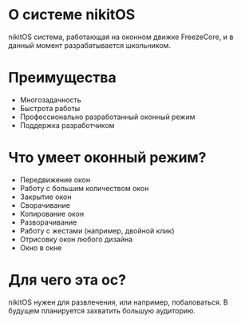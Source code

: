 # О системе nikitOS
nikitOS система, работающая на оконном движке FreezeCore, и в данный момент разрабатывается школьником.
# Преимущества
- Многозадачность
- Быстрота работы
- Профессионально разработанный оконный режим
- Поддержка разработчиком
# Что умеет оконный режим?
- Передвижение окон
- Работу с большим количеством окон
- Закрытие окон
- Сворачивание
- Копирование окон
- Разворачивание
- Работу с жестами (например, двойной клик)
- Отрисовку окон любого дизайна
- Окно в окне
# Для чего эта ос?
nikitOS нужен для развлечения, или например, побаловаться. В будущем планируется захватить большую аудиторию.
